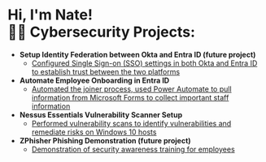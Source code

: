 <h1>Hi, I'm Nate! <br/><a 


<h2>👨‍💻 Cybersecurity Projects:</h2>

- <b>Setup Identity Federation between Okta and Entra ID (future project) </b>
  - [Configured Single Sign-on (SSO) settings in both Okta and Entra ID to establish trust between the two platforms](https://www.youtube.com/watch?v=dkhlwMFmEmM)
- <b>Automate Employee Onboarding in Entra ID </b>
  - [Automated the joiner process, used Power Automate to pull information from Microsoft Forms to collect important staff information](https://www.youtube.com/watch?v=dkhlwMFmEmM)
<b><i></b></i>
- <b>Nessus Essentials Vulnerability Scanner Setup</b>
  - [Performed vulnerability scans to identify vulnerabilities and remediate risks on Windows 10 hosts](https://www.youtube.com/watch?v=dkhlwMFmEmM)
- <b>ZPhisher Phishing Demonstration (future project)</b>
  - [Demonstration of security awareness training for employees](https://www.youtube.com/watch?v=dkhlwMFmEmM)



 

<!--
**joshmadakor1/joshmadakor1** is a ✨ _special_ ✨ repository because its `README.md` (this file) appears on your GitHub profile.

Here are some ideas to get you started:

- 🔭 I’m currently working on ...
- 🌱 I’m currently learning ...
- 👯 I’m looking to collaborate on ...
- 🤔 I’m looking for help with ...
- 💬 Ask me about ...
- 📫 How to reach me: ...
- 😄 Pronouns: ...
- ⚡ Fun fact: ...
-->
